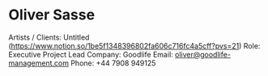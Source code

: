 # Oliver Sasse

Artists / Clients: Untitled (https://www.notion.so/1be5f1348396802fa606c716fc4a5cff?pvs=21)
Role: Executive Project Lead
Company: Goodlife
Email: oliver@goodlife-management.com
Phone: +44 7908 949125